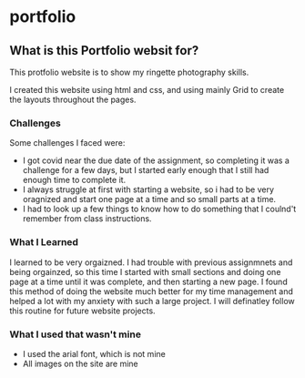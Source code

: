 # portfolio

## What is this Portfolio websit for?

This protfolio website is to show my ringette photography skills.

I created this website using html and css, and using mainly Grid to create the layouts throughout the pages.

### Challenges

Some challenges I faced were:

- I got covid near the due date of the assignment, so completing it was a challenge for a few days, but I started early enough that I still had enough time to complete it.
- I always struggle at first with starting a website, so i had to be very oragnized and start one page at a time and so small parts at a time.
- I had to look up a few things to know how to do something that I coulnd't remember from class instructions.


### What I Learned

I learned to be very orgaizned. I had trouble with previous assignmnets and being orgainzed, so this time I started with small sections and doing one page at a time until it was complete, and then starting a new page. I found this method of doing the website much better for my time management and helped a lot with my anxiety with such a large project. I will definatley follow this routine for future website projects.

### What I used that wasn't mine

- I used the arial font, which is not mine
- All images on the site are mine